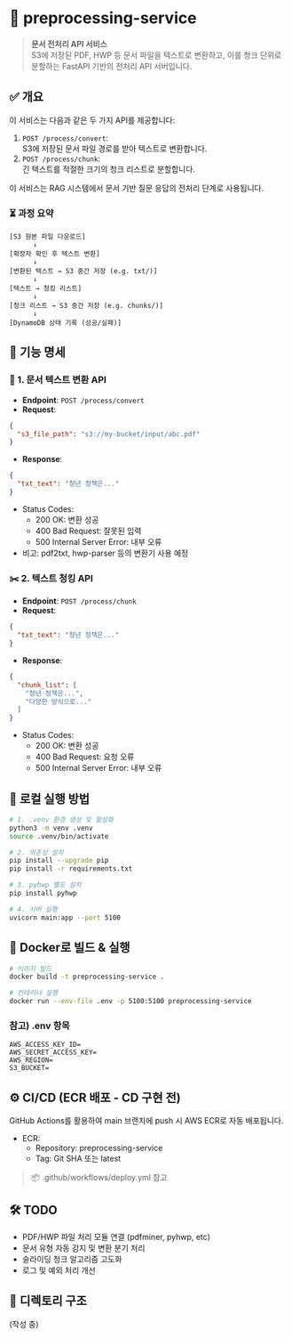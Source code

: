 # 📄 preprocessing-service
> **문서 전처리 API 서비스**  
> S3에 저장된 PDF, HWP 등 문서 파일을 텍스트로 변환하고, 이를 청크 단위로 분할하는 FastAPI 기반의 전처리 API 서버입니다.


## ✅ 개요
이 서비스는 다음과 같은 두 가지 API를 제공합니다:

1. `POST /process/convert`:  
   S3에 저장된 문서 파일 경로를 받아 텍스트로 변환합니다.
2. `POST /process/chunk`:  
   긴 텍스트를 적절한 크기의 청크 리스트로 분할합니다.

이 서비스는 RAG 시스템에서 문서 기반 질문 응답의 전처리 단계로 사용됩니다.

### ⏳ 과정 요약
```
[S3 원본 파일 다운로드]
      ↓
[확장자 확인 후 텍스트 변환]
      ↓
[변환된 텍스트 → S3 중간 저장 (e.g. txt/)]
      ↓
[텍스트 → 청킹 리스트]
      ↓
[청크 리스트 → S3 중간 저장 (e.g. chunks/)]
      ↓
[DynamoDB 상태 기록 (성공/실패)]
```

## 🧩 기능 명세
### 📑 1. 문서 텍스트 변환 API

- **Endpoint**: `POST /process/convert`
- **Request**:
```json
{
  "s3_file_path": "s3://my-bucket/input/abc.pdf"
}
```
- **Response**:
```json
{
  "txt_text": "청년 정책은..."
}
```
- Status Codes:
    - 200 OK: 변환 성공
    - 400 Bad Request: 잘못된 입력
    - 500 Internal Server Error: 내부 오류
- 비고: pdf2txt, hwp-parser 등의 변환기 사용 예정

### ✂️ 2. 텍스트 청킹 API

- **Endpoint**: `POST /process/chunk`
- **Request**:
```json
{
  "txt_text": "청년 정책은..."
}
```
- **Response**:
```json
{
  "chunk_list": [
    "청년 정책은...",
    "다양한 방식으로..."
  ]
}
```
- Status Codes:
    - 200 OK: 변환 성공
    - 400 Bad Request: 요청 오류
    - 500 Internal Server Error: 내부 오류


## 🚀 로컬 실행 방법
```bash
# 1. .venv 환경 생성 및 활성화
python3 -m venv .venv
source .venv/bin/activate

# 2. 의존성 설치
pip install --upgrade pip
pip install -r requirements.txt

# 3. pyhwp 별도 설치
pip install pyhwp

# 4. 서버 실행
uvicorn main:app --port 5100
```

## 🐳 Docker로 빌드 & 실행
```bash
# 이미지 빌드
docker build -t preprocessing-service .

# 컨테이너 실행
docker run --env-file .env -p 5100:5100 preprocessing-service
```
### 참고) .env 항목
```
AWS_ACCESS_KEY_ID=
AWS_SECRET_ACCESS_KEY=
AWS_REGION=
S3_BUCKET=
```

## ⚙️ CI/CD (ECR 배포 - CD 구현 전)
GitHub Actions를 활용하여 main 브랜치에 push 시 AWS ECR로 자동 배포됩니다.
- ECR:
    - Repository: preprocessing-service
    - Tag: Git SHA 또는 latest
> 📦 .github/workflows/deploy.yml 참고

## 🛠️ TODO
- PDF/HWP 파일 처리 모듈 연결 (pdfminer, pyhwp, etc)
- 문서 유형 자동 감지 및 변환 분기 처리
- 슬라이딩 청크 알고리즘 고도화
- 로그 및 예외 처리 개선

## 📁 디렉토리 구조
(작성 중)